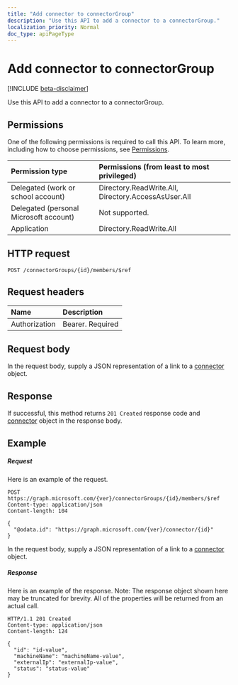 ```yaml
---
title: "Add connector to connectorGroup"
description: "Use this API to add a connector to a connectorGroup."
localization_priority: Normal
doc_type: apiPageType
---
```


# Add connector to connectorGroup

[!INCLUDE [beta-disclaimer](../../includes/beta-disclaimer.md)]

Use this API to add a connector to a connectorGroup.
## Permissions
One of the following permissions is required to call this API. To learn more, including how to choose permissions, see [Permissions](/graph/permissions-reference).

|Permission type      | Permissions (from least to most privileged)              |
|:--------------------|:---------------------------------------------------------|
|Delegated (work or school account) | Directory.ReadWrite.All, Directory.AccessAsUser.All    |
|Delegated (personal Microsoft account) | Not supported.    |
|Application | Directory.ReadWrite.All |

## HTTP request
<!-- { "blockType": "ignored" } -->
```http
POST /connectorGroups/{id}/members/$ref
```
## Request headers
| Name       | Description|
|:---------------|:----------|
| Authorization  | Bearer. Required|

## Request body
In the request body, supply a JSON representation of a link to a   [connector](../resources/connector.md) object.

## Response

If successful, this method returns `201 Created` response code and [connector](../resources/connector.md) object in the response body.

## Example
##### Request
Here is an example of the request.
<!-- {
  "blockType": "request",
  "name": "create_connector_from_connectorgroup"
}-->
```http
POST https://graph.microsoft.com/{ver}/connectorGroups/{id}/members/$ref
Content-type: application/json
Content-length: 104

{
  "@odata.id": "https://graph.microsoft.com/{ver}/connector/{id}"
}
```
In the request body, supply a JSON representation of a link to a  [connector](../resources/connector.md) object.
##### Response
Here is an example of the response. Note: The response object shown here may be truncated for brevity. All of the properties will be returned from an actual call.
<!-- {
  "blockType": "response",
  "truncated": true,
  "@odata.type": "microsoft.graph.connector"
} -->
```http
HTTP/1.1 201 Created
Content-type: application/json
Content-length: 124

{
  "id": "id-value",
  "machineName": "machineName-value",
  "externalIp": "externalIp-value",
  "status": "status-value"
}
```

<!-- uuid: 8fcb5dbc-d5aa-4681-8e31-b001d5168d79
2015-10-25 14:57:30 UTC -->
<!--
{
  "type": "#page.annotation",
  "description": "Create connector",
  "keywords": "",
  "section": "documentation",
  "tocPath": "",
  "suppressions": [
    "Error: /api-reference/beta/api/connectorgroup-post-members.md:\r\n      Exception processing links.\r\n    System.ArgumentException: Link Definition was null. Link text: !INCLUDE [beta-disclaimer](../../includes/beta-disclaimer.md)\r\n      at ApiDoctor.Validation.DocFile.get_LinkDestinations()\r\n      at ApiDoctor.Validation.DocSet.ValidateLinks(Boolean includeWarnings, String[] relativePathForFiles, IssueLogger issues, Boolean requireFilenameCaseMatch, Boolean printOrphanedFiles)"
  ]
}
-->
